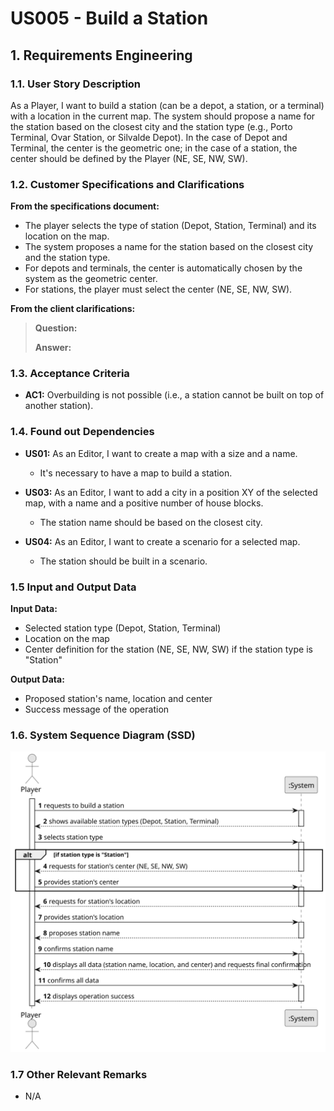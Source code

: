 # US005 - Build a Station

## 1. Requirements Engineering

### 1.1. User Story Description

As a Player, I want to build a station (can be a depot, a station, or a terminal) with a location in the current map. The system should propose a name for the station based on the closest city and the station type (e.g., Porto Terminal, Ovar Station, or Silvalde Depot). In the case of Depot and Terminal, the center is the geometric one; in the case of a station, the center should be defined by the Player (NE, SE, NW, SW).

### 1.2. Customer Specifications and Clarifications

**From the specifications document:**

- The player selects the type of station (Depot, Station, Terminal) and its location on the map.
- The system proposes a name for the station based on the closest city and the station type.
- For depots and terminals, the center is automatically chosen by the system as the geometric center.
- For stations, the player must select the center (NE, SE, NW, SW).

**From the client clarifications:**

> **Question:** 
>
> **Answer:** 

### 1.3. Acceptance Criteria

* **AC1:** Overbuilding is not possible (i.e., a station cannot be built on top of another station).

### 1.4. Found out Dependencies

* **US01:** As an Editor, I want to create a map with a size and a name. 
   - It's necessary to have a map to build a station.
  

* **US03:** As an Editor, I want to add a city in a position XY of the selected map, with a name and a positive number of house blocks.
    - The station name should be based on the closest city.


* **US04:** As an Editor, I want to create a scenario for a selected map.
    - The station should be built in a scenario.

### 1.5 Input and Output Data

**Input Data:**

- Selected station type (Depot, Station, Terminal)
- Location on the map
- Center definition for the station (NE, SE, NW, SW) if the station type is "Station"

**Output Data:**

- Proposed station's name, location and center
- Success message of the operation

### 1.6. System Sequence Diagram (SSD)

![System Sequence Diagram](svg/US005-SSD.svg)

### 1.7 Other Relevant Remarks

* N/A